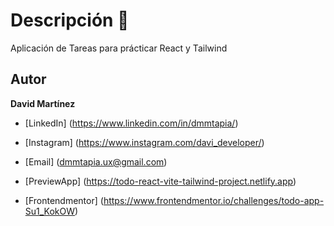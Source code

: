 # Descripción 🙂

Aplicación de Tareas para prácticar React y Tailwind

## Autor

**David Martínez**

-   [LinkedIn] (https://www.linkedin.com/in/dmmtapia/)
-   [Instagram] (https://www.instagram.com/davi_developer/)
-   [Email] (dmmtapia.ux@gmail.com)

-   [PreviewApp] (https://todo-react-vite-tailwind-project.netlify.app)
-   [Frontendmentor] (https://www.frontendmentor.io/challenges/todo-app-Su1_KokOW)
